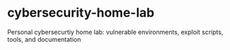 # cybersecurity-home-lab
Personal cybersecurtiy home lab: vulnerable environments, exploit scripts, tools, and documentation
